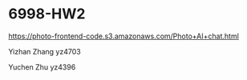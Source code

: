 # 6998-HW2
https://photo-frontend-code.s3.amazonaws.com/Photo+AI+chat.html

Yizhan Zhang yz4703

Yuchen Zhu yz4396
